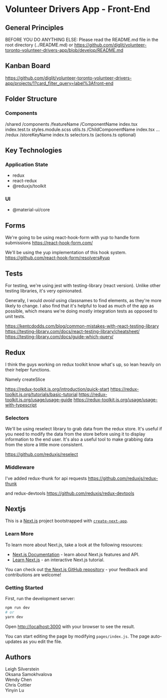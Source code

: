 # Volunteer Drivers App - Front-End

## General Principles

BEFORE YOU DO ANYTHING ELSE: Please read the README.md file in the root directory (../README.md) or https://github.com/diglit/volunteer-toronto-volunteer-drivers-app/blob/develop/README.md

## Kanban Board
https://github.com/diglit/volunteer-toronto-volunteer-drivers-app/projects/1?card_filter_query=label%3Afront-end

## Folder Structure

### Components

/shared
  /components
    /featureName
      /ComponentName
        index.tsx
        index.test.tx
        styles.module.scss
        utils.ts
        /ChildComponentName
          index.tsx
          ...
  /redux
    /storeKeyName
      index.ts
      selectors.ts
      (actions.ts optional)

## Key Technologies

### Application State

* redux
* react-redux
* @reduxjs/toolkit

### UI

* @material-ui/core

## Forms

We're going to be using react-hook-form with yup to handle form submissions
https://react-hook-form.com/

We'll be using the yup implementation of this hook system.
https://github.com/react-hook-form/resolvers#yup

## Tests

For testing, we're using jest with testing-library (react version). Unlike other testing libraries, it's very opinionated. 

Generally, I would *avoid* using classnames to find elements, as they're more likely to change. I also find that it's helpful to load as much of the app as possible, which means we're doing mostly integration tests as opposed to unit tests.

https://kentcdodds.com/blog/common-mistakes-with-react-testing-library
https://testing-library.com/docs/react-testing-library/cheatsheet/
https://testing-library.com/docs/guide-which-query/

## Redux

I think the guys working on redux toolkit know what's up, so lean heavily on their helper functions. 

Namely createSlice

https://redux-toolkit.js.org/introduction/quick-start
https://redux-toolkit.js.org/tutorials/basic-tutorial
https://redux-toolkit.js.org/usage/usage-guide
https://redux-toolkit.js.org/usage/usage-with-typescript

### Selectors

We'll be using reselect library to grab data from the redux store. It's useful if you need to modify the data from the store before using it to display information to the end user. It's also a useful tool to make grabbing data from the store a little more consistent.

https://github.com/reduxjs/reselect

### Middleware

I've added redux-thunk for api requests
https://github.com/reduxjs/redux-thunk

and redux-devtools
https://github.com/reduxjs/redux-devtools

## Nextjs

This is a [Next.js](https://nextjs.org/) project bootstrapped with [`create-next-app`](https://github.com/vercel/next.js/tree/canary/packages/create-next-app).

### Learn More

To learn more about Next.js, take a look at the following resources:

- [Next.js Documentation](https://nextjs.org/docs) - learn about Next.js features and API.
- [Learn Next.js](https://nextjs.org/learn) - an interactive Next.js tutorial.

You can check out [the Next.js GitHub repository](https://github.com/vercel/next.js/) - your feedback and contributions are welcome!

### Getting Started

First, run the development server:

```bash
npm run dev
# or
yarn dev
```

Open [http://localhost:3000](http://localhost:3000) with your browser to see the result.

You can start editing the page by modifying `pages/index.js`. The page auto-updates as you edit the file.

## Authors

Leigh Silverstein \
Oksana Samokhvalova \
Wendy Chen \
Chris Cottier\
Yinyin Lu
